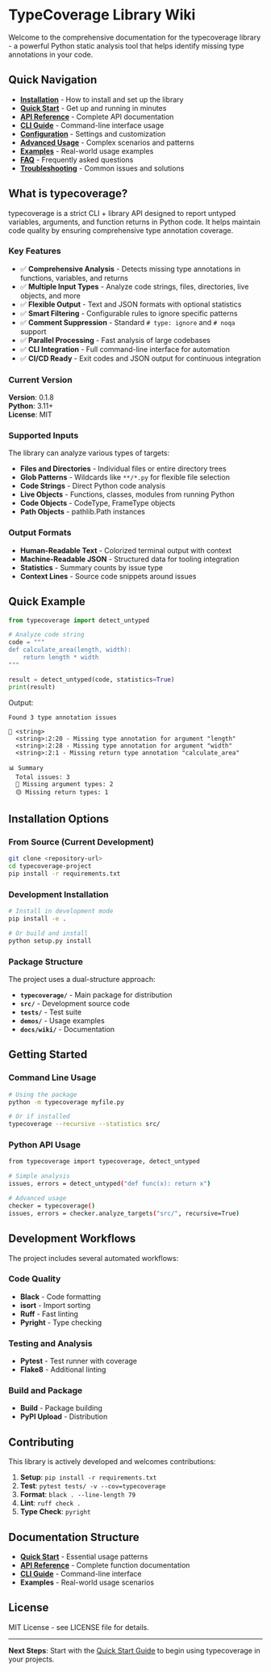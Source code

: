 
# TypeCoverage Library Wiki

Welcome to the comprehensive documentation for the typecoverage library - a powerful Python static analysis tool that helps identify missing type annotations in your code.

## Quick Navigation

- **[Installation](Installation.md)** - How to install and set up the library
- **[Quick Start](Quick-Start.md)** - Get up and running in minutes
- **[API Reference](API-Reference.md)** - Complete API documentation
- **[CLI Guide](CLI-Guide.md)** - Command-line interface usage
- **[Configuration](Configuration.md)** - Settings and customization
- **[Advanced Usage](Advanced-Usage.md)** - Complex scenarios and patterns
- **[Examples](Examples.md)** - Real-world usage examples
- **[FAQ](FAQ.md)** - Frequently asked questions
- **[Troubleshooting](Troubleshooting.md)** - Common issues and solutions

## What is typecoverage?

typecoverage is a strict CLI + library API designed to report untyped variables, arguments, and function returns in Python code. It helps maintain code quality by ensuring comprehensive type annotation coverage.

### Key Features

- ✅ **Comprehensive Analysis** - Detects missing type annotations in functions, variables, and returns
- ✅ **Multiple Input Types** - Analyze code strings, files, directories, live objects, and more
- ✅ **Flexible Output** - Text and JSON formats with optional statistics
- ✅ **Smart Filtering** - Configurable rules to ignore specific patterns
- ✅ **Comment Suppression** - Standard `# type: ignore` and `# noqa` support
- ✅ **Parallel Processing** - Fast analysis of large codebases
- ✅ **CLI Integration** - Full command-line interface for automation
- ✅ **CI/CD Ready** - Exit codes and JSON output for continuous integration

### Current Version

**Version**: 0.1.8  
**Python**: 3.11+  
**License**: MIT

### Supported Inputs

The library can analyze various types of targets:

- **Files and Directories** - Individual files or entire directory trees
- **Glob Patterns** - Wildcards like `**/*.py` for flexible file selection  
- **Code Strings** - Direct Python code analysis
- **Live Objects** - Functions, classes, modules from running Python
- **Code Objects** - CodeType, FrameType objects
- **Path Objects** - pathlib.Path instances

### Output Formats

- **Human-Readable Text** - Colorized terminal output with context
- **Machine-Readable JSON** - Structured data for tooling integration
- **Statistics** - Summary counts by issue type
- **Context Lines** - Source code snippets around issues

## Quick Example

```python
from typecoverage import detect_untyped

# Analyze code string
code = """
def calculate_area(length, width):
    return length * width
"""

result = detect_untyped(code, statistics=True)
print(result)
```

Output:
```
Found 3 type annotation issues

📁 <string>
  <string>:2:20 - Missing type annotation for argument "length"
  <string>:2:28 - Missing type annotation for argument "width" 
  <string>:2:1 - Missing return type annotation "calculate_area"

📊 Summary
  Total issues: 3
  🔴 Missing argument types: 2
  🟡 Missing return types: 1
```

## Installation Options

### From Source (Current Development)
```bash
git clone <repository-url>
cd typecoverage-project
pip install -r requirements.txt
```

### Development Installation
```bash
# Install in development mode
pip install -e .

# Or build and install
python setup.py install
```

### Package Structure

The project uses a dual-structure approach:

- **`typecoverage/`** - Main package for distribution
- **`src/`** - Development source code
- **`tests/`** - Test suite
- **`demos/`** - Usage examples
- **`docs/wiki/`** - Documentation

## Getting Started

### Command Line Usage

```bash
# Using the package
python -m typecoverage myfile.py

# Or if installed
typecoverage --recursive --statistics src/
```

### Python API Usage

```bash
from typecoverage import typecoverage, detect_untyped

# Simple analysis
issues, errors = detect_untyped("def func(x): return x")

# Advanced usage
checker = typecoverage()
issues, errors = checker.analyze_targets("src/", recursive=True)
```

## Development Workflows

The project includes several automated workflows:

### Code Quality
- **Black** - Code formatting
- **isort** - Import sorting  
- **Ruff** - Fast linting
- **Pyright** - Type checking

### Testing and Analysis
- **Pytest** - Test runner with coverage
- **Flake8** - Additional linting

### Build and Package
- **Build** - Package building
- **PyPI Upload** - Distribution

## Contributing

This library is actively developed and welcomes contributions:

1. **Setup**: `pip install -r requirements.txt`
2. **Test**: `pytest tests/ -v --cov=typecoverage`
3. **Format**: `black . --line-length 79`
4. **Lint**: `ruff check .`
5. **Type Check**: `pyright`

## Documentation Structure

- **[Quick Start](Quick-Start.md)** - Essential usage patterns
- **[API Reference](API-Reference.md)** - Complete function documentation  
- **[CLI Guide](CLI-Guide.md)** - Command-line interface
- **Examples** - Real-world usage scenarios

## License

MIT License - see LICENSE file for details.

---

**Next Steps**: Start with the [Quick Start Guide](Quick-Start.md) to begin using typecoverage in your projects.
